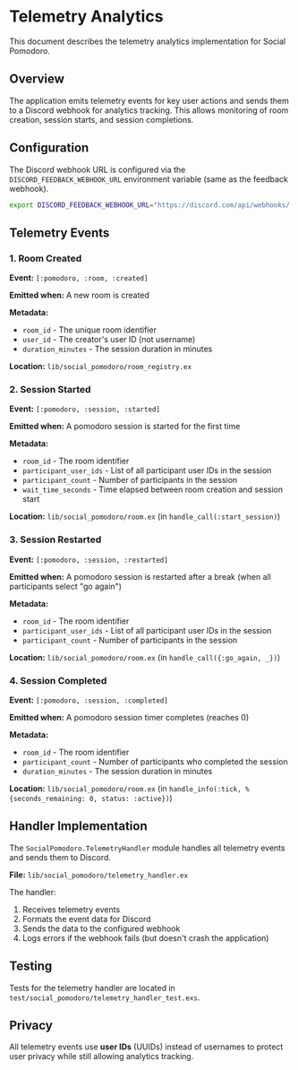 # Telemetry Analytics

This document describes the telemetry analytics implementation for Social Pomodoro.

## Overview

The application emits telemetry events for key user actions and sends them to a Discord webhook for analytics tracking. This allows monitoring of room creation, session starts, and session completions.

## Configuration

The Discord webhook URL is configured via the `DISCORD_FEEDBACK_WEBHOOK_URL` environment variable (same as the feedback webhook).

```bash
export DISCORD_FEEDBACK_WEBHOOK_URL="https://discord.com/api/webhooks/..."
```

## Telemetry Events

### 1. Room Created
**Event:** `[:pomodoro, :room, :created]`

**Emitted when:** A new room is created

**Metadata:**
- `room_id` - The unique room identifier
- `user_id` - The creator's user ID (not username)
- `duration_minutes` - The session duration in minutes

**Location:** `lib/social_pomodoro/room_registry.ex`

### 2. Session Started
**Event:** `[:pomodoro, :session, :started]`

**Emitted when:** A pomodoro session is started for the first time

**Metadata:**
- `room_id` - The room identifier
- `participant_user_ids` - List of all participant user IDs in the session
- `participant_count` - Number of participants in the session
- `wait_time_seconds` - Time elapsed between room creation and session start

**Location:** `lib/social_pomodoro/room.ex` (in `handle_call(:start_session)`)

### 3. Session Restarted
**Event:** `[:pomodoro, :session, :restarted]`

**Emitted when:** A pomodoro session is restarted after a break (when all participants select "go again")

**Metadata:**
- `room_id` - The room identifier
- `participant_user_ids` - List of all participant user IDs in the session
- `participant_count` - Number of participants in the session

**Location:** `lib/social_pomodoro/room.ex` (in `handle_call({:go_again, _})`)

### 4. Session Completed
**Event:** `[:pomodoro, :session, :completed]`

**Emitted when:** A pomodoro session timer completes (reaches 0)

**Metadata:**
- `room_id` - The room identifier
- `participant_count` - Number of participants who completed the session
- `duration_minutes` - The session duration in minutes

**Location:** `lib/social_pomodoro/room.ex` (in `handle_info(:tick, %{seconds_remaining: 0, status: :active})`)

## Handler Implementation

The `SocialPomodoro.TelemetryHandler` module handles all telemetry events and sends them to Discord.

**File:** `lib/social_pomodoro/telemetry_handler.ex`

The handler:
1. Receives telemetry events
2. Formats the event data for Discord
3. Sends the data to the configured webhook
4. Logs errors if the webhook fails (but doesn't crash the application)

## Testing

Tests for the telemetry handler are located in `test/social_pomodoro/telemetry_handler_test.exs`.

## Privacy

All telemetry events use **user IDs** (UUIDs) instead of usernames to protect user privacy while still allowing analytics tracking.
